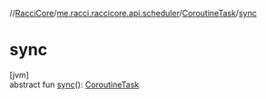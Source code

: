//[RacciCore](../../../index.md)/[me.racci.raccicore.api.scheduler](../index.md)/[CoroutineTask](index.md)/[sync](sync.md)

# sync

[jvm]\
abstract fun [sync](sync.md)(): [CoroutineTask](index.md)
